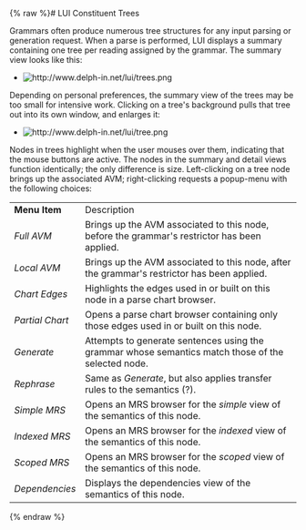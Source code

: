 {% raw %}# LUI Constituent Trees

Grammars often produce numerous tree structures for any input parsing or
generation request. When a parse is performed, LUI displays a summary
containing one tree per reading assigned by the grammar. The summary
view looks like this:

- <img src="http://www.delph-in.net/lui/trees.png" title="http://www.delph-in.net/lui/trees.png" class="external_image" alt="http://www.delph-in.net/lui/trees.png" />


Depending on personal preferences, the summary view of the trees may be
too small for intensive work. Clicking on a tree's background pulls that
tree out into its own window, and enlarges it:

- <img src="http://www.delph-in.net/lui/tree.png" title="http://www.delph-in.net/lui/tree.png" class="external_image" alt="http://www.delph-in.net/lui/tree.png" />


Nodes in trees highlight when the user mouses over them, indicating that
the mouse buttons are active. The nodes in the summary and detail views
function identically; the only difference is size. Left-clicking on a
tree node brings up the associated AVM; right-clicking requests a
popup-menu with the following choices:

|                 |                                                                                                    |
|-----------------|----------------------------------------------------------------------------------------------------|
| **Menu Item**   | Description                                                                                        |
| *Full AVM*      | Brings up the AVM associated to this node, before the grammar's restrictor has been applied.       |
| *Local AVM*     | Brings up the AVM associated to this node, after the grammar's restrictor has been applied.        |
| *Chart Edges*   | Highlights the edges used in or built on this node in a parse chart browser.                       |
| *Partial Chart* | Opens a parse chart browser containing only those edges used in or built on this node.             |
| *Generate*      | Attempts to generate sentences using the grammar whose semantics match those of the selected node. |
| *Rephrase*      | Same as *Generate*, but also applies transfer rules to the semantics (?).                          |
| *Simple MRS*    | Opens an MRS browser for the *simple* view of the semantics of this node.                          |
| *Indexed MRS*   | Opens an MRS browser for the *indexed* view of the semantics of this node.                         |
| *Scoped MRS*    | Opens an MRS browser for the *scoped* view of the semantics of this node.                          |
| *Dependencies*  | Displays the dependencies view of the semantics of this node.                                      |
{% endraw %}